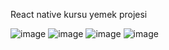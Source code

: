 React native kursu yemek projesi

![image](https://user-images.githubusercontent.com/43764640/136706387-185ed885-6cfe-4949-b7ab-bf5e0ccc2e48.png)
![image](https://user-images.githubusercontent.com/43764640/136706393-6457959a-769f-44f5-be64-87c7f329be17.png)
![image](https://user-images.githubusercontent.com/43764640/136706402-83aea6a9-71fc-4bba-8de8-a70f9a4eb786.png)
![image](https://user-images.githubusercontent.com/43764640/136706395-f19fff8c-3087-44b8-ac7f-ec48e7118dc3.png)

